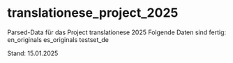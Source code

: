 # translationese_project_2025
Parsed-Data für das Project translationese 2025
Folgende Daten sind fertig: 
en_originals
es_originals 
testset_de


Stand: 15.01.2025
